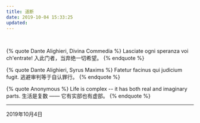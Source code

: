 ```yaml
---
title: 道断
date: 2019-10-04 15:33:25
updated:
---
```


<br/>

{% quote Dante Alighieri, Divina Commedia %}
  Lasciate ogni speranza voi ch'entrate!
  入此门者，当弃绝一切希望。
{% endquote %}

{% quote Dante Alighieri, Syrus Maxims %}
  Fatetur facinus qui judicium fugit.
  逃避审判等于自认罪行。
{% endquote %}

{% quote Anonymous %}
  Life is complex -- it has both real and imaginary parts.
  生活是复数 —— 它有实部也有虚部。
{% endquote %}

----

2019年10月4日
